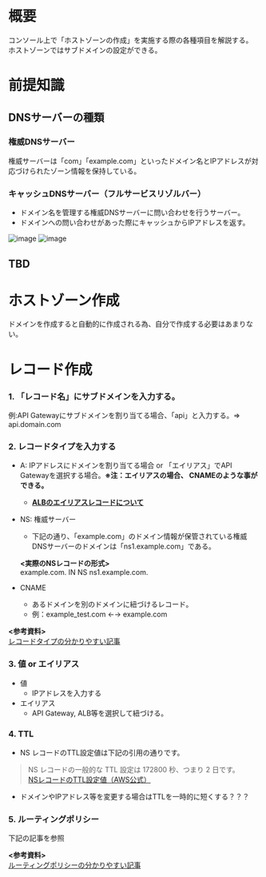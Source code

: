 # 概要
コンソール上で「ホストゾーンの作成」を実施する際の各種項目を解説する。
ホストゾーンではサブドメインの設定ができる。

# 前提知識

## DNSサーバーの種類

### 権威DNSサーバー
権威サーバーは「com」「example.com」といったドメイン名とIPアドレスが対応づけられたゾーン情報を保持している。

### キャッシュDNSサーバー（フルサービスリゾルバー）
- ドメイン名を管理する権威DNSサーバーに問い合わせを行うサーバー。
- ドメインへの問い合わせがあった際にキャッシュからIPアドレスを返す。

![image](https://github.com/adgjmptwgw/aws-practice/assets/66456130/324a3910-b6f1-4fc8-8e1b-4fcc6b9d2a2f)
![image](https://github.com/adgjmptwgw/aws-practice/assets/66456130/08283c16-8d26-412a-9413-a398bf7653cf)

## TBD

# ホストゾーン作成
ドメインを作成すると自動的に作成される為、自分で作成する必要はあまりない。

# レコード作成
### 1. 「レコード名」にサブドメインを入力する。  
例:API Gatewayにサブドメインを割り当てる場合、「api」と入力する。=> api.domain.com

### 2. レコードタイプを入力する
- A: IPアドレスにドメインを割り当てる場合 or 「エイリアス」でAPI Gatewayを選択する場合。**※注：エイリアスの場合、 CNAMEのような事ができる。**
  - [**ALBのエイリアスレコードについて**](https://dev.classmethod.jp/articles/route53-alias-crossaccount/)
- NS: 権威サーバー  
  - 下記の通り、「example.com」のドメイン情報が保管されている権威DNSサーバーのドメインは「ns1.example.com」である。

  **<実際のNSレコードの形式>**  
  example.com.  IN NS  ns1.example.com.
- CNAME
  - あるドメインを別のドメインに紐づけるレコード。
  - 例：example_test.com ←→ example.com  

**<参考資料>**  
[レコードタイプの分かりやすい記事](https://atsushinotes.com/image-distribution_from_wordpress_with_route-53_a-ns-cname/)  

### 3. 値 or エイリアス
- 値
  - IPアドレスを入力する
- エイリアス
  - API Gateway, ALB等を選択して紐づける。

### 4. TTL  
- NS レコードのTTL設定値は下記の引用の通りです。  
> NS レコードの一般的な TTL 設定は 172800 秒、つまり 2 日です。  
[NSレコードのTTL設定値（AWS公式）](https://docs.aws.amazon.com/ja_jp/Route53/latest/DeveloperGuide/migrate-dns-domain-in-use.html)
- ドメインやIPアドレス等を変更する場合はTTLを一時的に短くする？？？

### 5. ルーティングポリシー
下記の記事を参照

**<参考資料>**  
[ルーティングポリシーの分かりやすい記事](https://blog.serverworks.co.jp/2022/03/22/150454)  


